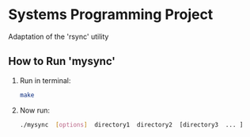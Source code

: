 # Systems Programming Project
Adaptation of the 'rsync' utility

## How to Run 'mysync'
1. Run in terminal:

    ```bash
    make
    ```
2. Now run:
   ```bash
   ./mysync  [options]  directory1  directory2  [directory3  ... ]
   ```


